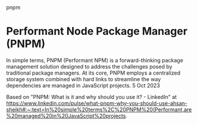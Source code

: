 pnpm
# Performant Node Package Manager (PNPM)

In simple terms, PNPM (Performant NPM) is a forward-thinking package management solution designed to address the challenges posed by traditional package managers. At its core, PNPM employs a centralized storage system combined with hard links to streamline the way dependencies are managed in JavaScript projects. 5 Oct 2023

Based on "PNPM: What is it and why should you use it? - LinkedIn" at https://www.linkedin.com/pulse/what-pnpm-why-you-should-use-ahsan-sheikh#:~:text=In%20simple%20terms%2C%20PNPM%20(Performant,are%20managed%20in%20JavaScript%20projects.
